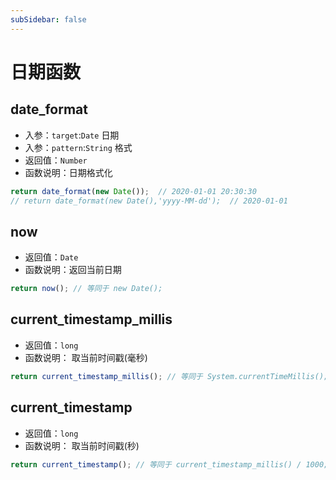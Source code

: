 ```yaml
---
subSidebar: false
---
```

# 日期函数

## date_format
- 入参：`target`:`Date`    日期
- 入参：`pattern`:`String` 格式
- 返回值：`Number`
- 函数说明：日期格式化
```js
return date_format(new Date());  // 2020-01-01 20:30:30
// return date_format(new Date(),'yyyy-MM-dd');  // 2020-01-01
```

## now
- 返回值：`Date`
- 函数说明：返回当前日期
```js
return now(); // 等同于 new Date();
```

## current_timestamp_millis
- 返回值：`long`
- 函数说明： 取当前时间戳(毫秒)
```js
return current_timestamp_millis(); // 等同于 System.currentTimeMillis();
```

## current_timestamp
- 返回值：`long`
- 函数说明： 取当前时间戳(秒)
```js
return current_timestamp(); // 等同于 current_timestamp_millis() / 1000;
```

